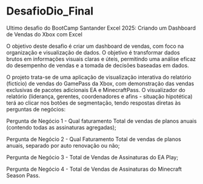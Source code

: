 # DesafioDio_Final
Ultimo desafio do BootCamp Santander Excel 2025: Criando um Dashboard de Vendas do Xbox com Excel

O objetivo deste desafio é criar um dashboard de vendas, com foco na organização e visualização de dados. O objetivo é transformar dados brutos em informações visuais claras e úteis, permitindo uma análise eficaz do desempenho de vendas e a tomada de decisões baseadas em dados.


O projeto trata-se de uma aplicação de visualização interativa do relatório (fictício) de vendas do GamePass da Xbox, com demonstração das vendas exclusivas de pacotes adicionais EA e MinecraftPass.
O visualizador do relatório (liderança, gerentes, coordenadores e afins - situação hipotética) terá ao clicar nos botões de segmentação, tendo respostas diretas às perguntas de negócios:

Pergunta de Negócio 1 - Qual faturamento Total de vendas de planos anuais (contendo todas as assinaturas agregadas);

Pergunta de Negócio 2 - Qual Faturamento Total de vendas de planos anuais, separado por auto renovação ou não;

Pergunta de Negócio 3 - Total de Vendas de Assinaturas do EA Play;

Pergunta de Negócio 4 - Total de Vendas de Assinaturas do Minecraft Season Pass.
